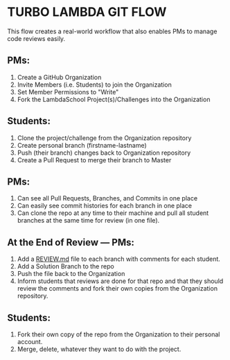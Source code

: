 # TURBO LAMBDA GIT FLOW

This flow creates a real-world workflow that also enables PMs to manage code reviews easily.

## PMs:

1. Create a GitHub Organization
2. Invite Members (i.e. Students) to join the Organization
3. Set Member Permissions to "Write"
4. Fork the LambdaSchool Project(s)/Challenges into the Organization

## Students:

1. Clone the project/challenge from the Organization repository
2. Create personal branch (firstname-lastname)
3. Push (their branch) changes back to Organization repository
4. Create a Pull Request to merge their branch to Master

## PMs:

1. Can see all Pull Requests, Branches, and Commits in one place
2. Can easily see commit histories for each branch in one place
3. Can clone the repo at any time to their machine and pull all student branches at the same time for review (in one file).

## At the End of Review — PMs:

1. Add a [REVIEW.md](http://review.md) file to each branch with comments for each student.
2. Add a Solution Branch to the repo
3. Push the file back to the Organization
4. Inform students that reviews are done for that repo and that they should review the comments and fork their own copies from the Organization repository.

## Students:

1. Fork their own copy of the repo from the Organization to their personal account.
2. Merge, delete, whatever they want to do with the project.
